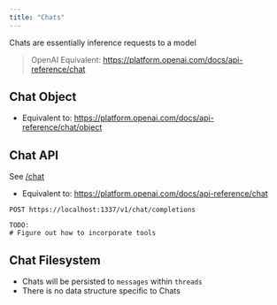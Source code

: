 ```yaml
---
title: "Chats"
---
```


Chats are essentially inference requests to a model

> OpenAI Equivalent: https://platform.openai.com/docs/api-reference/chat

## Chat Object

- Equivalent to: https://platform.openai.com/docs/api-reference/chat/object

## Chat API

See [/chat](/api/chat)

- Equivalent to: https://platform.openai.com/docs/api-reference/chat

```sh=
POST https://localhost:1337/v1/chat/completions

TODO:
# Figure out how to incorporate tools
```

## Chat Filesystem

- Chats will be persisted to `messages` within `threads`
- There is no data structure specific to Chats
